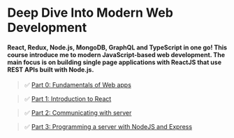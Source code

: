 # Deep Dive Into Modern Web Development
#### React, Redux, Node.js, MongoDB, GraphQL and TypeScript in one go! This course introduce me to modern JavaScript-based web development. The main focus is on building single page applications with ReactJS that use REST APIs built with Node.js.

> ✅ [Part 0:  Fundamentals of Web apps](https://github.com/pankajdharmik4/fullstackopen_course/tree/main/part0)

> ✅ [Part 1:  Introduction to React](https://github.com/pankajdharmik4/fullstackopen_course/tree/main/part1) 

> ✅ [Part 2:  Communicating with server](https://github.com/pankajdharmik4/fullstackopen_course/tree/main/part2)

> ✅ [Part 3:  Programming a server with NodeJS and Express](https://github.com/pankajdharmik4/fullstackopen_course/tree/main/part3) 